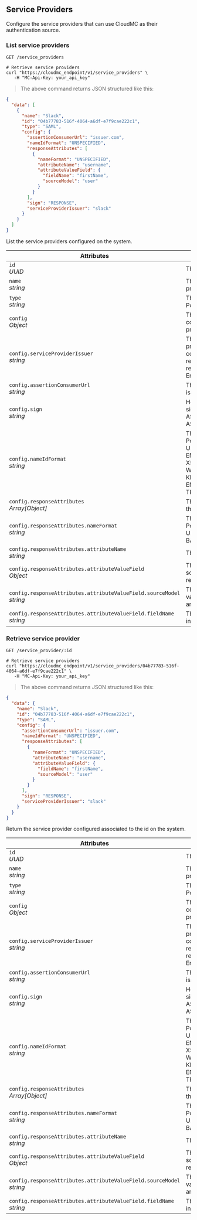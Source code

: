 ## Service Providers
Configure the service providers that can use CloudMC as their authentication source.

<!-------------------- LIST SERVICE PROVIDERS -------------------->

### List service providers

`GET /service_providers`

```shell
# Retrieve service providers
curl "https://cloudmc_endpoint/v1/service_providers" \
   -H "MC-Api-Key: your_api_key"
```
> The above command returns JSON structured like this:

```json
{
  "data": [
    {
      "name": "Slack",
      "id": "04b77783-516f-4064-a6df-e7f9cae222c1",
      "type": "SAML",
      "config": {
        "assertionConsumerUrl": "issuer.com",
        "nameIdFormat": "UNSPECIFIED",
        "responseAttributes": [
          {
            "nameFormat": "UNSPECIFIED",
            "attributeName": "username",
            "attributeValueField": {
              "fieldName": "firstName",
              "sourceModel": "user"
            }
          }
        ],
        "sign": "RESPONSE",
        "serviceProviderIssuer": "slack"
      }
    }
  ]
}
```
List the service providers configured on the system.

Attributes | &nbsp;
---------- | -----------
`id`<br/>*UUID* | The id of the service provider.
`name`<br/>*string* | The name of the service provider.
`type`<br/>*string* | The type of service provider. Possible values are : SAML.
`config`<br/>*Object* | The object containing the configuration of the service provider.
`config.serviceProviderIssuer`<br/>*string* | The issuer for the service provider. This is what is contained in the SAML request issuer tag. This is also referred to as the EntityID or EntityURL.
`config.assertionConsumerUrl`<br/>*string* | The URL where the response is sent.
`config.sign`<br/>*string* | How the returned XML is signed. Possible values are : ASSERTION, RESPONSE, ASSERTION_AND_RESPONSE.
`config.nameIdFormat`<br/>*string* | The format for the name field. Possible values are : UNSPECIFIED, EMAIL_ADDRESS, X509_SUBJECT, WINDOWS_DQN, KERBEROS_PRINCIPAL, ENTITY, PERSISTENT and TRANSIENT.
`config.responseAttributes`<br/>*Array[Object]* | The list of attributes part of the response
`config.responseAttributes.nameFormat`<br/>*string* | The format for the name field. Possible values are : UNSPECIFIED, URI and BASIC. 
`config.responseAttributes.attributeName`<br/>*string* | The attribute name
`config.responseAttributes.attributeValueField`<br/>*Object* | The object containing the source for the value in the response.
`config.responseAttributes.attributeValueField.sourceModel`<br/>*string* | The model object to get the value from. Possible values are : ORGANIZATION, USER.
`config.responseAttributes.attributeValueField.fieldName`<br/>*string* | The field name to get the information from.



<!-------------------- GET SERVICE PROVIDERS -------------------->

### Retrieve service provider

`GET /service_provider/:id`

```shell
# Retrieve service providers
curl "https://cloudmc_endpoint/v1/service_providers/04b77783-516f-4064-a6df-e7f9cae222c1" \
   -H "MC-Api-Key: your_api_key"
```
> The above command returns JSON structured like this:

```json
{
  "data": {
    "name": "Slack",
    "id": "04b77783-516f-4064-a6df-e7f9cae222c1",
    "type": "SAML",
    "config": {
      "assertionConsumerUrl": "issuer.com",
      "nameIdFormat": "UNSPECIFIED",
      "responseAttributes": [
        {
          "nameFormat": "UNSPECIFIED",
          "attributeName": "username",
          "attributeValueField": {
            "fieldName": "firstName",
            "sourceModel": "user"
          }
        }
      ],
      "sign": "RESPONSE",
      "serviceProviderIssuer": "slack"
    }
  }
}
```
Return the service provider configured associated to the id on the system.

Attributes | &nbsp;
---------- | -----------
`id`<br/>*UUID* | The id of the service provider.
`name`<br/>*string* | The name of the service provider.
`type`<br/>*string* | The type of service provider. Possible values are : SAML.
`config`<br/>*Object* | The object containing the configuration of the service provider.
`config.serviceProviderIssuer`<br/>*string* | The issuer for the service provider. This is what is contained in the SAML request issuer tag. This is also referred to as the EntityID or EntityURL.
`config.assertionConsumerUrl`<br/>*string* | The URL where the response is sent.
`config.sign`<br/>*string* | How is the returned XML is signed. Possible values are : ASSERTION, RESPONSE, ASSERTION_AND_RESPONSE.
`config.nameIdFormat`<br/>*string* | The format for the name field. Possible values are : UNSPECIFIED, EMAIL_ADDRESS, X509_SUBJECT, WINDOWS_DQN, KERBEROS_PRINCIPAL, ENTITY, PERSISTENT and TRANSIENT.
`config.responseAttributes`<br/>*Array[Object]* | The list of attributes part of the response
`config.responseAttributes.nameFormat`<br/>*string* | The format for the name field. Possible values are : UNSPECIFIED, URI and BASIC. 
`config.responseAttributes.attributeName`<br/>*string* | The attribute name
`config.responseAttributes.attributeValueField`<br/>*Object* | The object containing the source for the value in the response.
`config.responseAttributes.attributeValueField.sourceModel`<br/>*string* | The model object to get the value from. Possible values are : ORGANIZATION, USER.
`config.responseAttributes.attributeValueField.fieldName`<br/>*string* | The field name to get the information from.

